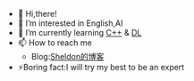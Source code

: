 - 👋 Hi,there!
- 👀 I’m interested in English,AI
- 🌱 I’m currently learning [C++]() & [DL]() 
- 📫 How to reach me 
  - Blog:[Sheldon的博客](https://www.cnblogs.com/Sheldon2/)
- ⚡Boring fact:I will try my best to be an expert

<!---
Keke-debug/Keke-debug is a ✨ special ✨ repository because its `README.md` (this file) appears on your GitHub profile.
You can click the Preview link to take a look at your changes.
--->
